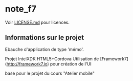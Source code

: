 note_f7
=======

Voir [LICENSE.md](<LICENSE.md>) pour licences.

Informations sur le projet
--------------------------

Ebauche d'application de type 'mémo'.

Projet IntelXDK HTML5+Cordova
Utilisation de [Framework7] (<http://framework7.io>) pour création de l'UI

base pour le projet du cours "Atelier mobile"